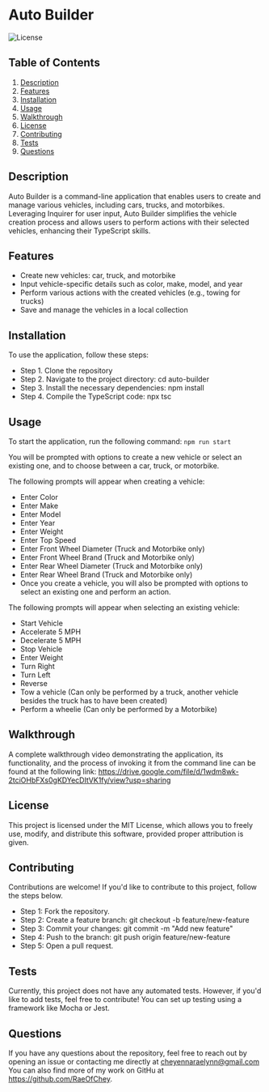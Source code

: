 # Auto Builder

![License](https://img.shields.io/badge/license-MIT-brightgreen.svg)

## Table of Contents
1. [Description](#description)
2. [Features](#features)
3. [Installation](#installation)
4. [Usage](#usage)
5. [Walkthrough](#walkthrough)
6. [License](#license)
7. [Contributing](#contributing)
8. [Tests](#tests)
9. [Questions](#questions)

## Description
Auto Builder is a command-line application that enables users to create and manage various vehicles, including cars, trucks, and motorbikes. Leveraging Inquirer for user input, Auto Builder simplifies the vehicle creation process and allows users to perform actions with their selected vehicles, enhancing their TypeScript skills.

## Features
- Create new vehicles: car, truck, and motorbike
- Input vehicle-specific details such as color, make, model, and year
- Perform various actions with the created vehicles (e.g., towing for trucks)
- Save and manage the vehicles in a local collection

## Installation
To use the application, follow these steps:

- Step 1. Clone the repository
- Step 2. Navigate to the project directory: cd auto-builder
- Step 3. Install the necessary dependencies: npm install
- Step 4. Compile the TypeScript code: npx tsc

## Usage
To start the application, run the following command: `npm run start`

You will be prompted with options to create a new vehicle or select an existing one, and to choose between a car, truck, or motorbike.

The following prompts will appear when creating a vehicle:
- Enter Color
- Enter Make
- Enter Model
- Enter Year
- Enter Weight
- Enter Top Speed
- Enter Front Wheel Diameter (Truck and Motorbike only)
- Enter Front Wheel Brand (Truck and Motorbike only)
- Enter Rear Wheel Diameter (Truck and Motorbike only)
- Enter Rear Wheel Brand (Truck and Motorbike only)
- Once you create a vehicle, you will also be prompted with options to select an existing one and perform an action.

The following prompts will appear when selecting an existing vehicle:
- Start Vehicle
- Accelerate 5 MPH
- Decelerate 5 MPH
- Stop  Vehicle
- Enter Weight
- Turn Right
- Turn Left
- Reverse
- Tow a vehicle (Can only be performed by a truck, another vehicle besides the truck has to have been created)
- Perform a wheelie (Can only be performed by a Motorbike)

## Walkthrough
A complete walkthrough video demonstrating the application, its functionality, and the process of invoking it from the command line can be found at the following link: https://drive.google.com/file/d/1wdm8wk-2tciOHbFXs0gKDYecDItVK1fy/view?usp=sharing

## License
This project is licensed under the MIT License, which allows you to freely use, modify, and distribute this software, provided proper attribution is given.

## Contributing
Contributions are welcome!  If you'd like to contribute to this project, follow the steps below.

- Step 1: Fork the repository.
- Step 2: Create a feature branch: git checkout -b feature/new-feature
- Step 3: Commit your changes: git commit -m "Add new feature"
- Step 4: Push to the branch: git push origin feature/new-feature
- Step 5: Open a pull request.

## Tests
Currently, this project does not have any automated tests. However, if you'd like to add tests, feel free to contribute! You can set up testing using a framework like Mocha or Jest.

## Questions
If you have any questions about the repository, feel free to reach out by opening an issue or contacting me directly at cheyennaraelynn@gmail.com You can also find more of my work on GitHu at https://github.com/RaeOfChey.
